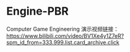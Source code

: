 # Engine-PBR
Computer Game Engineering
演示视频链接：https://www.bilibili.com/video/BV1Xe4y1Z7eR?spm_id_from=333.999.list.card_archive.click
